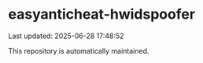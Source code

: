# easyanticheat-hwidspoofer

Last updated: 2025-06-28 17:48:52

This repository is automatically maintained.
